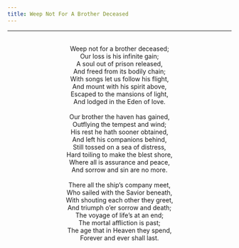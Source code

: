 ```yaml
---
title: Weep Not For A Brother Deceased
---
```


---
<center>
<br/>
Weep not for a brother deceased;<br/>
Our loss is his infinite gain;<br/>
A soul out of prison released,<br/>
And freed from its bodily chain;<br/>
With songs let us follow his flight,<br/>
And mount with his spirit above,<br/>
Escaped to the mansions of light,<br/>
And lodged in the Eden of love.<br/>
<br/>
Our brother the haven has gained,<br/>
Outflying the tempest and wind;<br/>
His rest he hath sooner obtained,<br/>
And left his companions behind,<br/>
Still tossed on a sea of distress,<br/>
Hard toiling to make the blest shore,<br/>
Where all is assurance and peace,<br/>
And sorrow and sin are no more.<br/>
<br/>
There all the ship’s company meet,<br/>
Who sailed with the Savior beneath,<br/>
With shouting each other they greet,<br/>
And triumph o’er sorrow and death;<br/>
The voyage of life’s at an end;<br/>
The mortal affliction is past;<br/>
The age that in Heaven they spend,<br/>
Forever and ever shall last.<br/>

</center>